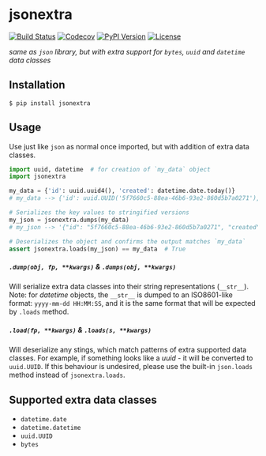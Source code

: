 jsonextra
=====
[![Build Status](https://travis-ci.org/den4uk/jsonextra.svg?branch=master)](https://travis-ci.org/den4uk/jsonextra)
[![Codecov](https://codecov.io/gh/den4uk/jsonextra/branch/master/graph/badge.svg)](https://codecov.io/gh/den4uk/jsonextra)
[![PyPI Version](http://img.shields.io/pypi/v/jsonextra.svg)](https://pypi.python.org/pypi/jsonextra)
[![License](http://img.shields.io/pypi/l/jsonextra.svg)](https://pypi.python.org/pypi/jsonextra)

_same as `json` library, but with extra support for `bytes`, `uuid` and `datetime` data classes_

## Installation

```
$ pip install jsonextra
```


## Usage

Use just like `json` as normal once imported, but with addition of extra data classes.

```python
import uuid, datetime  # for creation of `my_data` object
import jsonextra

my_data = {'id': uuid.uuid4(), 'created': datetime.date.today()}
# my_data --> {'id': uuid.UUID('5f7660c5-88ea-46b6-93e2-860d5b7a0271'), 'created': datetime.date(2019, 6, 16)}

# Serializes the key values to stringified versions
my_json = jsonextra.dumps(my_data)
# my_json --> '{"id": "5f7660c5-88ea-46b6-93e2-860d5b7a0271", "created": "2019-06-16"}'

# Deserializes the object and confirms the output matches `my_data`
assert jsonextra.loads(my_json) == my_data  # True
```


##### `.dump(obj, fp, **kwargs)` & `.dumps(obj, **kwargs)`
Will serialize extra data classes into their string representations (`__str__`).
Note: for _datetime_ objects, the `__str__` is dumped to an ISO8601-like format: `yyyy-mm-dd HH:MM:SS`, and it is the same format that will be expected by `.loads` method.


##### `.load(fp, **kwargs)` & `.loads(s, **kwargs)`
Will deserialize any stings, which match patterns of extra supported data classes. For example, if something looks like a _uuid_ - it will be converted to `uuid.UUID`.
If this behaviour is undesired, please use the built-in `json.loads` method instead of `jsonextra.loads`.



## Supported extra data classes

- `datetime.date`
- `datetime.datetime`
- `uuid.UUID`
- `bytes`

